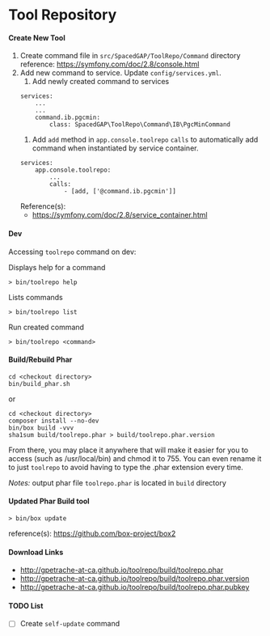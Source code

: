 # Tool Repository

#### Create New Tool

1) Create command file in `src/SpacedGAP/ToolRepo/Command` directory
    reference: https://symfony.com/doc/2.8/console.html
1) Add new command to service. Update `config/services.yml`.
    1) Add newly created command to services
    ```
    services:
        ...
        ...
        command.ib.pgcmin:
            class: SpacedGAP\ToolRepo\Command\IB\PgcMinCommand
    ```
    1) Add `add` method in `app.console.toolrepo` `calls` to automatically add command when instantiated by service container.
    ```
    services:
        app.console.toolrepo:
            ...
            calls:
                - [add, ['@command.ib.pgcmin']]
    ```
    Reference(s):
    * https://symfony.com/doc/2.8/service_container.html
    
#### Dev
Accessing `toolrepo` command on dev:

Displays help for a command
```
> bin/toolrepo help
```
Lists commands
```
> bin/toolrepo list
```
Run created command
```
> bin/toolrepo <command>
```

#### Build/Rebuild Phar
```
cd <checkout directory>
bin/build_phar.sh

```

or

```
cd <checkout directory>
composer install --no-dev
bin/box build -vvv
sha1sum build/toolrepo.phar > build/toolrepo.phar.version
```

From there, you may place it anywhere that will make it easier for you to access (such as /usr/local/bin) and chmod it to 755. You can even rename it to just `toolrepo` to avoid having to type the .phar extension every time.

*Notes:* output phar file `toolrepo.phar` is located in `build` directory


#### Updated Phar Build tool 
```
> bin/box update
```

reference(s): https://github.com/box-project/box2

#### Download Links
* http://gpetrache-at-ca.github.io/toolrepo/build/toolrepo.phar
* http://gpetrache-at-ca.github.io/toolrepo/build/toolrepo.phar.version
* http://gpetrache-at-ca.github.io/toolrepo/build/toolrepo.phar.pubkey

#### TODO List
- [ ] Create `self-update` command
